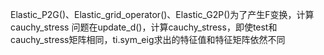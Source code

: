Elastic_P2G()、Elastic_grid_operator()、Elastic_G2P()为了产生F变换，计算cauchy_stress
问题在update_d()，计算cauchy_stress，即使test和cauchy_stress矩阵相同，ti.sym_eig求出的特征值和特征矩阵依然不同
